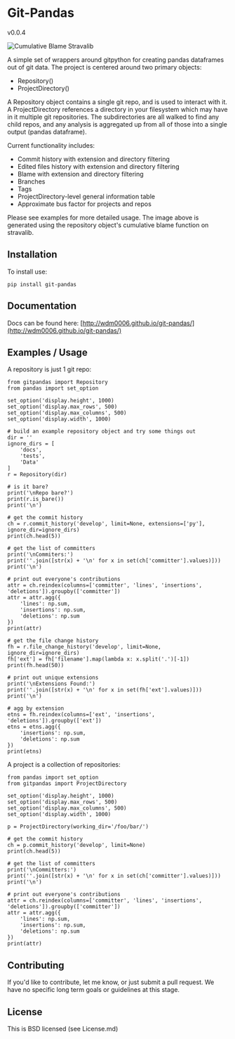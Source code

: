 Git-Pandas
==========

v0.0.4

![Cumulative Blame Stravalib](https://raw.githubusercontent.com/wdm0006/git-pandas/master/examples/img/stravalib_cumulative_blame.png)

A simple set of wrappers around gitpython for creating pandas dataframes out of git data. The project is centered around
two primary objects:

 * Repository()
 * ProjectDirectory()
 
A Repository object contains a single git repo, and is used to interact with it.  A ProjectDirectory references a directory
in your filesystem which may have in it multiple git repositories. The subdirectories are all walked to find any child
repos, and any analysis is aggregated up from all of those into a single output (pandas dataframe).

Current functionality includes:

 * Commit history with extension and directory filtering
 * Edited files history with extension and directory filtering
 * Blame with extension and directory filtering
 * Branches 
 * Tags
 * ProjectDirectory-level general information table
 * Approximate bus factor for projects and repos
  
Please see examples for more detailed usage. The image above is generated using the repository object's cumulative blame
function on stravalib.

Installation
------------

To install use:

    pip install git-pandas
    
Documentation
-------------

Docs can be found here: [http://wdm0006.github.io/git-pandas/](http://wdm0006.github.io/git-pandas/)

Examples / Usage
----------------

A repository is just 1 git repo:
    
    from gitpandas import Repository
    from pandas import set_option

    set_option('display.height', 1000)
    set_option('display.max_rows', 500)
    set_option('display.max_columns', 500)
    set_option('display.width', 1000)

    # build an example repository object and try some things out
    dir = ''
    ignore_dirs = [
        'docs',
        'tests',
        'Data'
    ]
    r = Repository(dir)

    # is it bare?
    print('\nRepo bare?')
    print(r.is_bare())
    print('\n')

    # get the commit history
    ch = r.commit_history('develop', limit=None, extensions=['py'], ignore_dir=ignore_dirs)
    print(ch.head(5))

    # get the list of committers
    print('\nCommiters:')
    print(''.join([str(x) + '\n' for x in set(ch['committer'].values)]))
    print('\n')

    # print out everyone's contributions
    attr = ch.reindex(columns=['committer', 'lines', 'insertions', 'deletions']).groupby(['committer'])
    attr = attr.agg({
        'lines': np.sum,
        'insertions': np.sum,
        'deletions': np.sum
    })
    print(attr)

    # get the file change history
    fh = r.file_change_history('develop', limit=None, ignore_dir=ignore_dirs)
    fh['ext'] = fh['filename'].map(lambda x: x.split('.')[-1])
    print(fh.head(50))

    # print out unique extensions
    print('\nExtensions Found:')
    print(''.join([str(x) + '\n' for x in set(fh['ext'].values)]))
    print('\n')

    # agg by extension
    etns = fh.reindex(columns=['ext', 'insertions', 'deletions']).groupby(['ext'])
    etns = etns.agg({
        'insertions': np.sum,
        'deletions': np.sum
    })
    print(etns)

A project is a collection of repositories:

    from pandas import set_option
    from gitpandas import ProjectDirectory
    
    set_option('display.height', 1000)
    set_option('display.max_rows', 500)
    set_option('display.max_columns', 500)
    set_option('display.width', 1000)

    p = ProjectDirectory(working_dir='/foo/bar/')

    # get the commit history
    ch = p.commit_history('develop', limit=None)
    print(ch.head(5))

    # get the list of committers
    print('\nCommitters:')
    print(''.join([str(x) + '\n' for x in set(ch['committer'].values)]))
    print('\n')

    # print out everyone's contributions
    attr = ch.reindex(columns=['committer', 'lines', 'insertions', 'deletions']).groupby(['committer'])
    attr = attr.agg({
        'lines': np.sum,
        'insertions': np.sum,
        'deletions': np.sum
    })
    print(attr)

Contributing
------------

If you'd like to contribute, let me know, or just submit a pull request. We have no specific long term goals or guidelines
at this stage.

License
-------

This is BSD licensed (see License.md)